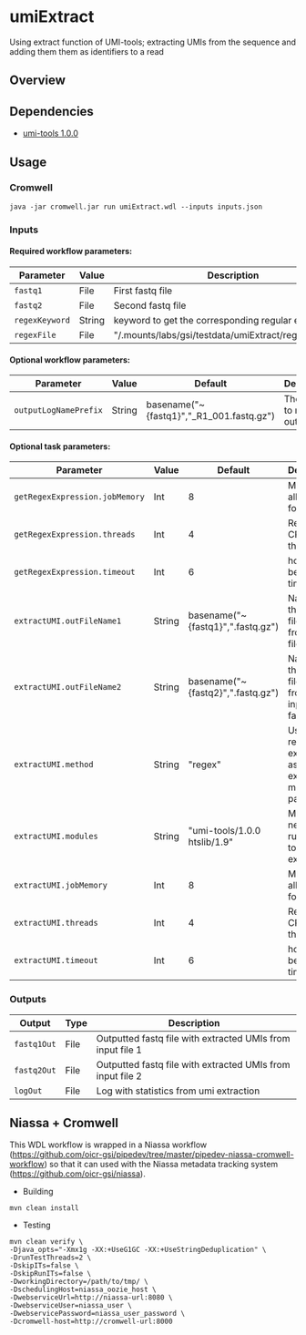 # umiExtract

Using extract function of UMI-tools; extracting UMIs from the sequence and adding them them as identifiers to a read

## Overview

## Dependencies

* [umi-tools 1.0.0](https://github.com/CGATOxford/UMI-tools)


## Usage

### Cromwell
```
java -jar cromwell.jar run umiExtract.wdl --inputs inputs.json
```

### Inputs

#### Required workflow parameters:
Parameter|Value|Description
---|---|---
`fastq1`|File|First fastq file
`fastq2`|File|Second fastq file
`regexKeyword`|String|keyword to get the corresponding regular expression
`regexFile`|File|"/.mounts/labs/gsi/testdata/umiExtract/regex/regex.txt"|The file to parse inside which the regex are

#### Optional workflow parameters:
Parameter|Value|Default|Description
---|---|---|---
`outputLogNamePrefix`|String|basename("~{fastq1}","_R1_001.fastq.gz")|The name to make the output log


#### Optional task parameters:
Parameter|Value|Default|Description
---|---|---|---
`getRegexExpression.jobMemory`|Int|8|Memory allocated for this job
`getRegexExpression.threads`|Int|4|Requested CPU threads
`getRegexExpression.timeout`|Int|6|hours before task timeout
`extractUMI.outFileName1`|String|basename("~{fastq1}",".fastq.gz")|Name for the output file derived from input file fastq1
`extractUMI.outFileName2`|String|basename("~{fastq2}",".fastq.gz")|Name for the output file derived from the input file fastq2
`extractUMI.method`|String|"regex"|Using a regular expression as the extract method parameter
`extractUMI.modules`|String|"umi-tools/1.0.0 htslib/1.9"|Module needed to run UMI-tools extract
`extractUMI.jobMemory`|Int|8|Memory allocated for this job
`extractUMI.threads`|Int|4|Requested CPU threads
`extractUMI.timeout`|Int|6|hours before task timeout


### Outputs

Output | Type | Description
---|---|---
`fastq1Out`|File|Outputted fastq file with extracted UMIs from input file 1
`fastq2Out`|File|Outputted fastq file with extracted UMIs from input file 2
`logOut`|File|Log with statistics from umi extraction


## Niassa + Cromwell

This WDL workflow is wrapped in a Niassa workflow (https://github.com/oicr-gsi/pipedev/tree/master/pipedev-niassa-cromwell-workflow) so that it can used with the Niassa metadata tracking system (https://github.com/oicr-gsi/niassa).

* Building
```
mvn clean install
```

* Testing
```
mvn clean verify \
-Djava_opts="-Xmx1g -XX:+UseG1GC -XX:+UseStringDeduplication" \
-DrunTestThreads=2 \
-DskipITs=false \
-DskipRunITs=false \
-DworkingDirectory=/path/to/tmp/ \
-DschedulingHost=niassa_oozie_host \
-DwebserviceUrl=http://niassa-url:8080 \
-DwebserviceUser=niassa_user \
-DwebservicePassword=niassa_user_password \
-Dcromwell-host=http://cromwell-url:8000
```

